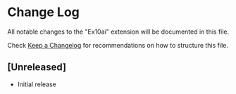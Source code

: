 # Change Log

All notable changes to the "Ex10ai" extension will be documented in this file.

Check [Keep a Changelog](http://keepachangelog.com/) for recommendations on how to structure this file.

## [Unreleased]

- Initial release